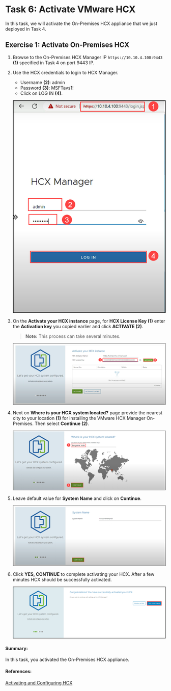 # Task 6: Activate VMware HCX

In this task, we will activate the On-Premises HCX appliance that we just deployed in Task 4.

## Exercise 1: Activate On-Premises HCX

1. Browse to the On-Premises HCX Manager IP `https://10.10.4.100:9443` **(1)** specified in Task 4 on port 9443 IP.

2. Use the HCX credentials to login to HCX Manager.
   
   - Username **(2)**: admin
   - Password **(3)**: MSFTavs1!
   - Click on LOG IN **(4)**.

   ![](../Images/Mod2Task6Pic1.png)

3. On the **Activate your HCX instance** page, for **HCX License Key (1)** enter the **Activation key** you copied earlier and click **ACTIVATE (2)**.
 
    > **Note:** This process can take several minutes.
  
   ![](../Images/Mod2Task6Pic2.png)
   
4. Next on **Where is your HCX system located?** page provide the nearest city to your location **(1)** for installing the VMware HCX Manager On-Premises. Then select **Continue (2)**.   

   ![](../Images/Mod2Task6Pic3.png)
   
5. Leave default value for **System Name** and click on **Continue**.

    ![](../Images/Mod2Task6Pic4.png)
    
6. Click **YES, CONTINUE** to complete activating your HCX. After a few minutes HCX should be successfully activated.    

     ![](../Images/Mod2Task6Pic5.png)  


#### Summary:

In this task, you activated the On-Premises HCX appliance.

#### References:
[Activating and Configuring HCX](https://docs.vmware.com/en/VMware-HCX/4.4/hcx-user-guide/GUID-CB8D13A2-D3E2-4B1E-A46A-0B662FEF4541.html)
